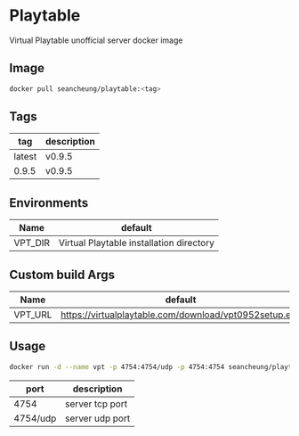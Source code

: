 # Playtable

Virtual Playtable unofficial server docker image

## Image

```bash
docker pull seancheung/playtable:<tag>
```

## Tags

| tag    | description |
| ------ | ----------- |
| latest | v0.9.5      |
| 0.9.5  | v0.9.5      |

## Environments

| Name    | default                                  |
| ------- | ---------------------------------------- |
| VPT_DIR | Virtual Playtable installation directory |

## Custom build Args

| Name    | default                                                |
| ------- | ------------------------------------------------------ |
| VPT_URL | https://virtualplaytable.com/download/vpt0952setup.exe |

## Usage

```bash
docker run -d --name vpt -p 4754:4754/udp -p 4754:4754 seancheung/playtable:latest
```

| port     | description     |
| -------- | --------------- |
| 4754     | server tcp port |
| 4754/udp | server udp port |
